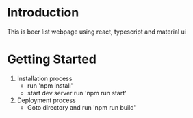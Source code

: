 # Introduction

This is beer list webpage using react, typescript and material ui 

# Getting Started

1. Installation process
   - run 'npm install'
   - start dev server run 'npm run start'
2. Deployment process
   - Goto directory and run 'npm run build'
